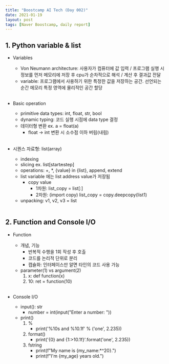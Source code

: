 ```yaml
---
title: "Boostcamp AI Tech (Day 002)"
date: 2021-01-19
layout: post
tags: [Naver Boostcamp, daily report]
---
```


## 1. Python variable & list

* Variables
  * Von Neumann architecture: 사용자가 컴퓨터에 값 입력 / 프로그램 실행 시 정보를 먼저 메모리에 저장 후 cpu가 순차적으로 해석 / 계산 후 결과값 전달
  * variable: 프로그램에서 사용하기 위한 특정한 값을 저장하는 공간. 선언되는 순간 메모리 특정 영역에 물리적인 공간 할당
<br><br>

* Basic operation
  * primitive data types: int, float, str, bool
  * dynamic typing: 코드 실행 시점에 data type 결정
  * 데이터형 변환 ex. a = float(a)
  	* float -> int 변환 시 소수점 이하 버림(내림)
<br><br>

* 시퀀스 자료형: list(array)
  * indexing
  * slicing ex. list[start:end:step]
  * operations: +, *, {value} in {list}, append, extend
  * list variable 에는 list address value가 저장됨
    * copy value
      * 1차원: list_copy = list[:]
      * 2차원: (import copy) list_copy = copy.deepcopy(list1)
  * unpacking: v1, v2, v3 = list
<br><br>

## 2. Function and Console I/O

* Function
  * 개념, 기능
    * 반복적 수행을 1회 작성 후 호출
    * 코드를 논리적 단위로 분리
    * 캡슐화: 인터페이스만 알면 타인의 코드 사용 가능
  * parameter(1) vs argument(2)
    1. x: def function(x)
    2. 10: ret = function(10)
<br><br>

* Console I/O
  * input(): str
    * number = int(input("Enter a number: "))
  * print()
    1. %
        * print('%10s and %10.1f' % ('one', 2.235))
    2. format()
        * print('{0} and {1:>10.1f}'.format('one', 2.235))
    3. fstring
        * print(f"My name is {my_name:*^20}.")
        * print(f"I'm {my_age} years old.")